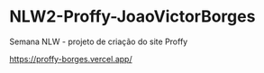 # NLW2-Proffy-JoaoVictorBorges
Semana NLW - projeto de criação do site Proffy

https://proffy-borges.vercel.app/

